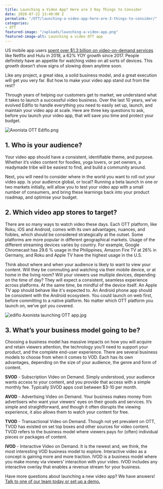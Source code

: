 ```yaml
---
title: Launching a Video App? Here are 3 Key Things to Consider
date: 2020-07-22 13:49:00 Z
permalink: "/OTT/launching-a-video-app-here-are-3-things-to-consider/"
categories:
- OTT
featured-image: "/uploads/launching-a-video-app.png"
featured-image-alt: Launching a video OTT app
---
```


US mobile app users [spent over $1.3 billion on video-on-demand services](https://www.thurrott.com/mobile/198500/report-app-based-video-service-revenues-hit-1-3-billion-in-2018) like Netflix and Hulu in 2018, a 62% YOY growth since 2017. People definitely have an appetite for watching video on all sorts of devices. This growth doesn’t show signs of slowing down anytime soon.

Like any project, a great idea, a solid business model, and a great execution will get you very far. But how to make your video app stand out from the rest?

Through years of helping our customers get to market, we understand what it takes to launch a successful video business. Over the last 10 years, we’ve evolved Ediflo to handle everything you need to easily set up, launch, and maintain your video app at scale. Here are three key questions to ask, before you launch your video app, that will save you time and protect your budget.

![Axonista OTT Ediflo.png](/uploads/Axonista%20OTT%20Ediflo.png)

## **1. Who is your audience?**

Your video app should have a consistent, identifiable theme, and purpose. Whether it’s video content for foodies, yoga lovers, or pet owners, a readymade tribe will be easiest to find, and build a community around.

Next, you will need to consider where in the world you want to roll out your video app. Is your audience global, or local? Running a beta launch in one or two markets initially, will allow you to test your video app with a small number of consumers, and bring these learnings back into your product roadmap, and optimise your budget.

## **2. Which video app stores to target?**

There are so many ways to watch video these days. Each OTT platform, like Roku, iOS and Android, comes with its own advantages, nuances, and foibles, which should be considered strategically at the outset. Some platforms are more popular in different geographical markets. Usage of the different streaming devices varies by country. For example, Google Chromecast has 29.6 % usage in the Philippines, Amazon Fire TV at 26% in Germany, and Roku and Apple TV have the highest usage in the U.S.

Think about where and when your audience is likely to want to view your content. Will they be commuting and watching via their mobile device, or at home in the living room? Will your viewers use multiple devices, depending on the time of day? They will expect a consistent, seamless experience across platforms. At the same time, be mindful of the device itself. An Apple TV app should behave like it's expected to. An Android phone app should be consistent with the Android ecosystem. You could launch on web first, before committing to a native platform. No matter which OTT platform you launch on, we’ve got you covered.

![ediflo Axonista launching OTT app.jpg](/uploads/ediflo%20Axonista%20launching%20OTT%20app.jpg)

## **3. What’s your business model going to be?**

Choosing a business model has massive impacts on how you will acquire and retain viewers attention, the technology you’ll need to support your product, and the complete end-user experience. There are several business models to choose from when it comes to VOD. Each has its own advantages, depending on the size of your audience, the genre and form of content.

**SVOD** - Subscription Video on Demand. Simply understood, your audience wants access to your content, and you provide that access with a simple monthly fee. Typically SVOD apps cost between $3-10 per month.

**AVOD** - Advertising Video on Demand. Your business makes money from advertisers who want your viewers’ eyes on their goods and services. It’s simple and straightforward, and though it often disrupts the viewing experience, it also allows them to watch your content for free.

**TVOD** - Transactional Video on Demand. Though not yet prevalent on OTT, TVOD has existed on set top boxes and other sources for video content. TVOD refers to the business model where viewers pays for (often) individual pieces or packages of content.

**IVOD** - Interactive Video on Demand. It is the newest and, we think, the most interesting VOD business model to explore. Interactive video as a concept is gaining more and more traction. IVOD is a business model where you make money via viewers’ interaction with your video. IVOD includes any interactive overlay that enables a revenue stream for your business.

Have more questions about launching a new video app? We have answers! [Talk to one of our team today  or set up a demo.](https://www.axonista.com/demo)